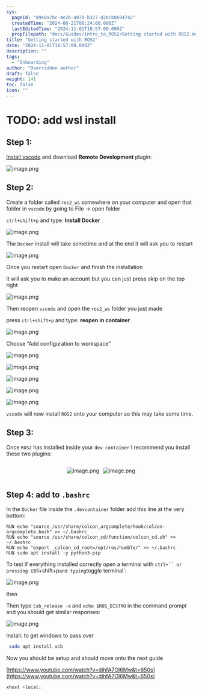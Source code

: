 ```yaml
---
sys:
  pageId: "89e0a78c-4e2b-4070-b327-d28cb0694742"
  createdTime: "2024-08-21T00:24:00.000Z"
  lastEditedTime: "2024-11-01T18:57:00.000Z"
  propFilepath: "docs/Guides/intro_to_ROS2/Getting started with ROS2.md"
title: "Getting started with ROS2"
date: "2024-11-01T18:57:00.000Z"
description: ""
tags:
  - "Onboarding"
author: "Overridden author"
draft: false
weight: 141
toc: false
icon: ""
---
```


# TODO: add wsl install

## Step 1:

[Install vscode](https://code.visualstudio.com/download) and download **Remote Development** plugin:

![image.png](https://prod-files-secure.s3.us-west-2.amazonaws.com/d518164a-d88e-44d1-a4ee-3adb3bd8bce0/efb52993-1881-4a40-b95e-6f020334f022/image.png?X-Amz-Algorithm=AWS4-HMAC-SHA256&X-Amz-Content-Sha256=UNSIGNED-PAYLOAD&X-Amz-Credential=ASIAZI2LB466UOBH6ETS%2F20250227%2Fus-west-2%2Fs3%2Faws4_request&X-Amz-Date=20250227T061140Z&X-Amz-Expires=3600&X-Amz-Security-Token=IQoJb3JpZ2luX2VjEDYaCXVzLXdlc3QtMiJIMEYCIQCii78AoVmyEfCVcrrdivSM%2BvYO90vqfds%2BuKa%2F%2ByHOVQIhANxpbbHaFkJlphSFTP3KED0U%2Fl2xmfaUtFxAUCmbMhFGKv8DCG4QABoMNjM3NDIzMTgzODA1IgxhqE4RYI9C7qvZjzQq3ANsz1W%2Fl%2BcAGMUtXX3yjNJnUdjrkHnxjxlYyoHlUNkJKapCUJwy5R8UgYE0vSbWVfgfxWhBp3ELn%2B285q7Ram9%2BlNJ6%2B9ZR0ImTHtGWT9FEEQGq4vb7g2NeC1zvtmaUB4c9jTmFGo8L3XzPqZ7fLnbw8iulSF0ZD47xgCEVIiA29HJnpK0cN6o43tBovefr9bYB0JmPbU1bcg2OyXY1fpRrlci869PYSL%2Ba3WD04TNTqxyVlVsfW7hhAQqXhXVbZn%2B79hsJpCj2SVhUi7hlFHPOOVeWjy6wH47Qc8gWga93yfqnK9xAsvzSyR1gSqdIMkQDzKHrQzmNyqkOHOdZMXobmKyEdMisLl1A2XVb%2BdXmWAXYpxpuRIWz0dbX3YXM49FOyFAerVeS%2FWy%2F27EBuHrVMIRXemscD5NeIML0rnXoVX4jpe5PlpICqMCR89pe9ibWx4B4a%2BhiAaaJhI%2FXFtX%2FLdFQxPOcfx84sLZAvt5BO4CQuxhxq9pbtNlskUiMfJcxF6Wp9s6zQnrhge1Rh%2BF%2Bq3RwRRmvBznLpL98B9qvtNomYlJrOrVXDBEXgO4p6V3C4CFu4X3lvRLUfvopna3B64V5HESGbn5APbvisWGcIFkTykD8XfQbEUTwgzCE7v%2B9BjqkAaAItYKyNRzF6f7Z8ncqIYUSRJ%2BAEP8cwG4f8wbIMjBvap%2FDsRhjdORiVCEkvWL4AyjWexyXCGx6rOC4%2FPAy%2FpQh8j9d7KXQWKcHM9g6%2BqFerZk7Vi4uwOVMmySoDlUwM1i7%2BnUVqar%2Bijx%2F9saxuzJn9QlWr3STC6NG8RLMQvc%2FltYM2YoYNhMgTQ1egsZKXV%2BRSpR7sDJMBtixBvxmM8wfdtEF&X-Amz-Signature=1313e8725cf2952fca9bd489ce8e3cce2d930c3cb4724c465e2277f353c8ff09&X-Amz-SignedHeaders=host&x-id=GetObject)

## Step 2:

Create a folder called `ros2_ws` somewhere on your computer and open that folder in `vscode` by going to File → open folder 

`ctrl+shift+p` and type: **Install Docker**

![image.png](https://prod-files-secure.s3.us-west-2.amazonaws.com/d518164a-d88e-44d1-a4ee-3adb3bd8bce0/2269dc0e-1cd5-47ff-bceb-c04ad9b2eab0/image.png?X-Amz-Algorithm=AWS4-HMAC-SHA256&X-Amz-Content-Sha256=UNSIGNED-PAYLOAD&X-Amz-Credential=ASIAZI2LB466UOBH6ETS%2F20250227%2Fus-west-2%2Fs3%2Faws4_request&X-Amz-Date=20250227T061140Z&X-Amz-Expires=3600&X-Amz-Security-Token=IQoJb3JpZ2luX2VjEDYaCXVzLXdlc3QtMiJIMEYCIQCii78AoVmyEfCVcrrdivSM%2BvYO90vqfds%2BuKa%2F%2ByHOVQIhANxpbbHaFkJlphSFTP3KED0U%2Fl2xmfaUtFxAUCmbMhFGKv8DCG4QABoMNjM3NDIzMTgzODA1IgxhqE4RYI9C7qvZjzQq3ANsz1W%2Fl%2BcAGMUtXX3yjNJnUdjrkHnxjxlYyoHlUNkJKapCUJwy5R8UgYE0vSbWVfgfxWhBp3ELn%2B285q7Ram9%2BlNJ6%2B9ZR0ImTHtGWT9FEEQGq4vb7g2NeC1zvtmaUB4c9jTmFGo8L3XzPqZ7fLnbw8iulSF0ZD47xgCEVIiA29HJnpK0cN6o43tBovefr9bYB0JmPbU1bcg2OyXY1fpRrlci869PYSL%2Ba3WD04TNTqxyVlVsfW7hhAQqXhXVbZn%2B79hsJpCj2SVhUi7hlFHPOOVeWjy6wH47Qc8gWga93yfqnK9xAsvzSyR1gSqdIMkQDzKHrQzmNyqkOHOdZMXobmKyEdMisLl1A2XVb%2BdXmWAXYpxpuRIWz0dbX3YXM49FOyFAerVeS%2FWy%2F27EBuHrVMIRXemscD5NeIML0rnXoVX4jpe5PlpICqMCR89pe9ibWx4B4a%2BhiAaaJhI%2FXFtX%2FLdFQxPOcfx84sLZAvt5BO4CQuxhxq9pbtNlskUiMfJcxF6Wp9s6zQnrhge1Rh%2BF%2Bq3RwRRmvBznLpL98B9qvtNomYlJrOrVXDBEXgO4p6V3C4CFu4X3lvRLUfvopna3B64V5HESGbn5APbvisWGcIFkTykD8XfQbEUTwgzCE7v%2B9BjqkAaAItYKyNRzF6f7Z8ncqIYUSRJ%2BAEP8cwG4f8wbIMjBvap%2FDsRhjdORiVCEkvWL4AyjWexyXCGx6rOC4%2FPAy%2FpQh8j9d7KXQWKcHM9g6%2BqFerZk7Vi4uwOVMmySoDlUwM1i7%2BnUVqar%2Bijx%2F9saxuzJn9QlWr3STC6NG8RLMQvc%2FltYM2YoYNhMgTQ1egsZKXV%2BRSpR7sDJMBtixBvxmM8wfdtEF&X-Amz-Signature=dd8b806bde3a611baf588c5fd5d93a4c7bca64f4bec7a4015bf4f9ae88cc16bb&X-Amz-SignedHeaders=host&x-id=GetObject)

The `Docker` install will take sometime and at the end it will ask you to restart

![image.png](https://prod-files-secure.s3.us-west-2.amazonaws.com/d518164a-d88e-44d1-a4ee-3adb3bd8bce0/ed233f78-be33-4b1f-b89c-9c346c0e961e/image.png?X-Amz-Algorithm=AWS4-HMAC-SHA256&X-Amz-Content-Sha256=UNSIGNED-PAYLOAD&X-Amz-Credential=ASIAZI2LB466UOBH6ETS%2F20250227%2Fus-west-2%2Fs3%2Faws4_request&X-Amz-Date=20250227T061140Z&X-Amz-Expires=3600&X-Amz-Security-Token=IQoJb3JpZ2luX2VjEDYaCXVzLXdlc3QtMiJIMEYCIQCii78AoVmyEfCVcrrdivSM%2BvYO90vqfds%2BuKa%2F%2ByHOVQIhANxpbbHaFkJlphSFTP3KED0U%2Fl2xmfaUtFxAUCmbMhFGKv8DCG4QABoMNjM3NDIzMTgzODA1IgxhqE4RYI9C7qvZjzQq3ANsz1W%2Fl%2BcAGMUtXX3yjNJnUdjrkHnxjxlYyoHlUNkJKapCUJwy5R8UgYE0vSbWVfgfxWhBp3ELn%2B285q7Ram9%2BlNJ6%2B9ZR0ImTHtGWT9FEEQGq4vb7g2NeC1zvtmaUB4c9jTmFGo8L3XzPqZ7fLnbw8iulSF0ZD47xgCEVIiA29HJnpK0cN6o43tBovefr9bYB0JmPbU1bcg2OyXY1fpRrlci869PYSL%2Ba3WD04TNTqxyVlVsfW7hhAQqXhXVbZn%2B79hsJpCj2SVhUi7hlFHPOOVeWjy6wH47Qc8gWga93yfqnK9xAsvzSyR1gSqdIMkQDzKHrQzmNyqkOHOdZMXobmKyEdMisLl1A2XVb%2BdXmWAXYpxpuRIWz0dbX3YXM49FOyFAerVeS%2FWy%2F27EBuHrVMIRXemscD5NeIML0rnXoVX4jpe5PlpICqMCR89pe9ibWx4B4a%2BhiAaaJhI%2FXFtX%2FLdFQxPOcfx84sLZAvt5BO4CQuxhxq9pbtNlskUiMfJcxF6Wp9s6zQnrhge1Rh%2BF%2Bq3RwRRmvBznLpL98B9qvtNomYlJrOrVXDBEXgO4p6V3C4CFu4X3lvRLUfvopna3B64V5HESGbn5APbvisWGcIFkTykD8XfQbEUTwgzCE7v%2B9BjqkAaAItYKyNRzF6f7Z8ncqIYUSRJ%2BAEP8cwG4f8wbIMjBvap%2FDsRhjdORiVCEkvWL4AyjWexyXCGx6rOC4%2FPAy%2FpQh8j9d7KXQWKcHM9g6%2BqFerZk7Vi4uwOVMmySoDlUwM1i7%2BnUVqar%2Bijx%2F9saxuzJn9QlWr3STC6NG8RLMQvc%2FltYM2YoYNhMgTQ1egsZKXV%2BRSpR7sDJMBtixBvxmM8wfdtEF&X-Amz-Signature=20fd740a02fe33a688e932d62fb6b4689195b7f2028beac34b6df8e4cae03daa&X-Amz-SignedHeaders=host&x-id=GetObject)

Once you restart open `Docker` and finish the installation

It will ask you to make an account but you can just press skip on the top right

![image.png](https://prod-files-secure.s3.us-west-2.amazonaws.com/d518164a-d88e-44d1-a4ee-3adb3bd8bce0/21010ad9-1659-4fd9-9f59-9932a09b2a3d/image.png?X-Amz-Algorithm=AWS4-HMAC-SHA256&X-Amz-Content-Sha256=UNSIGNED-PAYLOAD&X-Amz-Credential=ASIAZI2LB466UOBH6ETS%2F20250227%2Fus-west-2%2Fs3%2Faws4_request&X-Amz-Date=20250227T061140Z&X-Amz-Expires=3600&X-Amz-Security-Token=IQoJb3JpZ2luX2VjEDYaCXVzLXdlc3QtMiJIMEYCIQCii78AoVmyEfCVcrrdivSM%2BvYO90vqfds%2BuKa%2F%2ByHOVQIhANxpbbHaFkJlphSFTP3KED0U%2Fl2xmfaUtFxAUCmbMhFGKv8DCG4QABoMNjM3NDIzMTgzODA1IgxhqE4RYI9C7qvZjzQq3ANsz1W%2Fl%2BcAGMUtXX3yjNJnUdjrkHnxjxlYyoHlUNkJKapCUJwy5R8UgYE0vSbWVfgfxWhBp3ELn%2B285q7Ram9%2BlNJ6%2B9ZR0ImTHtGWT9FEEQGq4vb7g2NeC1zvtmaUB4c9jTmFGo8L3XzPqZ7fLnbw8iulSF0ZD47xgCEVIiA29HJnpK0cN6o43tBovefr9bYB0JmPbU1bcg2OyXY1fpRrlci869PYSL%2Ba3WD04TNTqxyVlVsfW7hhAQqXhXVbZn%2B79hsJpCj2SVhUi7hlFHPOOVeWjy6wH47Qc8gWga93yfqnK9xAsvzSyR1gSqdIMkQDzKHrQzmNyqkOHOdZMXobmKyEdMisLl1A2XVb%2BdXmWAXYpxpuRIWz0dbX3YXM49FOyFAerVeS%2FWy%2F27EBuHrVMIRXemscD5NeIML0rnXoVX4jpe5PlpICqMCR89pe9ibWx4B4a%2BhiAaaJhI%2FXFtX%2FLdFQxPOcfx84sLZAvt5BO4CQuxhxq9pbtNlskUiMfJcxF6Wp9s6zQnrhge1Rh%2BF%2Bq3RwRRmvBznLpL98B9qvtNomYlJrOrVXDBEXgO4p6V3C4CFu4X3lvRLUfvopna3B64V5HESGbn5APbvisWGcIFkTykD8XfQbEUTwgzCE7v%2B9BjqkAaAItYKyNRzF6f7Z8ncqIYUSRJ%2BAEP8cwG4f8wbIMjBvap%2FDsRhjdORiVCEkvWL4AyjWexyXCGx6rOC4%2FPAy%2FpQh8j9d7KXQWKcHM9g6%2BqFerZk7Vi4uwOVMmySoDlUwM1i7%2BnUVqar%2Bijx%2F9saxuzJn9QlWr3STC6NG8RLMQvc%2FltYM2YoYNhMgTQ1egsZKXV%2BRSpR7sDJMBtixBvxmM8wfdtEF&X-Amz-Signature=39d88da4b3831936970d37262d13abeb121eb3adbccba508c2d13b746b7241ce&X-Amz-SignedHeaders=host&x-id=GetObject)

Then reopen `vscode` and open the `ros2_ws` folder you just made

press `ctrl+shift+p` and type: **reopen in container**

![image.png](https://prod-files-secure.s3.us-west-2.amazonaws.com/d518164a-d88e-44d1-a4ee-3adb3bd8bce0/4e93b8c2-41ad-488c-8095-c74205196118/image.png?X-Amz-Algorithm=AWS4-HMAC-SHA256&X-Amz-Content-Sha256=UNSIGNED-PAYLOAD&X-Amz-Credential=ASIAZI2LB466UOBH6ETS%2F20250227%2Fus-west-2%2Fs3%2Faws4_request&X-Amz-Date=20250227T061140Z&X-Amz-Expires=3600&X-Amz-Security-Token=IQoJb3JpZ2luX2VjEDYaCXVzLXdlc3QtMiJIMEYCIQCii78AoVmyEfCVcrrdivSM%2BvYO90vqfds%2BuKa%2F%2ByHOVQIhANxpbbHaFkJlphSFTP3KED0U%2Fl2xmfaUtFxAUCmbMhFGKv8DCG4QABoMNjM3NDIzMTgzODA1IgxhqE4RYI9C7qvZjzQq3ANsz1W%2Fl%2BcAGMUtXX3yjNJnUdjrkHnxjxlYyoHlUNkJKapCUJwy5R8UgYE0vSbWVfgfxWhBp3ELn%2B285q7Ram9%2BlNJ6%2B9ZR0ImTHtGWT9FEEQGq4vb7g2NeC1zvtmaUB4c9jTmFGo8L3XzPqZ7fLnbw8iulSF0ZD47xgCEVIiA29HJnpK0cN6o43tBovefr9bYB0JmPbU1bcg2OyXY1fpRrlci869PYSL%2Ba3WD04TNTqxyVlVsfW7hhAQqXhXVbZn%2B79hsJpCj2SVhUi7hlFHPOOVeWjy6wH47Qc8gWga93yfqnK9xAsvzSyR1gSqdIMkQDzKHrQzmNyqkOHOdZMXobmKyEdMisLl1A2XVb%2BdXmWAXYpxpuRIWz0dbX3YXM49FOyFAerVeS%2FWy%2F27EBuHrVMIRXemscD5NeIML0rnXoVX4jpe5PlpICqMCR89pe9ibWx4B4a%2BhiAaaJhI%2FXFtX%2FLdFQxPOcfx84sLZAvt5BO4CQuxhxq9pbtNlskUiMfJcxF6Wp9s6zQnrhge1Rh%2BF%2Bq3RwRRmvBznLpL98B9qvtNomYlJrOrVXDBEXgO4p6V3C4CFu4X3lvRLUfvopna3B64V5HESGbn5APbvisWGcIFkTykD8XfQbEUTwgzCE7v%2B9BjqkAaAItYKyNRzF6f7Z8ncqIYUSRJ%2BAEP8cwG4f8wbIMjBvap%2FDsRhjdORiVCEkvWL4AyjWexyXCGx6rOC4%2FPAy%2FpQh8j9d7KXQWKcHM9g6%2BqFerZk7Vi4uwOVMmySoDlUwM1i7%2BnUVqar%2Bijx%2F9saxuzJn9QlWr3STC6NG8RLMQvc%2FltYM2YoYNhMgTQ1egsZKXV%2BRSpR7sDJMBtixBvxmM8wfdtEF&X-Amz-Signature=3d895df0ec14eb8bfdd43bb5782a0dcc3f0e7e7b0a2058ff4f69a189d70d4a3a&X-Amz-SignedHeaders=host&x-id=GetObject)

Choose “Add configuration to workspace”

![image.png](https://prod-files-secure.s3.us-west-2.amazonaws.com/d518164a-d88e-44d1-a4ee-3adb3bd8bce0/9560b282-5060-4989-ba37-97e7b2c22476/image.png?X-Amz-Algorithm=AWS4-HMAC-SHA256&X-Amz-Content-Sha256=UNSIGNED-PAYLOAD&X-Amz-Credential=ASIAZI2LB466UOBH6ETS%2F20250227%2Fus-west-2%2Fs3%2Faws4_request&X-Amz-Date=20250227T061140Z&X-Amz-Expires=3600&X-Amz-Security-Token=IQoJb3JpZ2luX2VjEDYaCXVzLXdlc3QtMiJIMEYCIQCii78AoVmyEfCVcrrdivSM%2BvYO90vqfds%2BuKa%2F%2ByHOVQIhANxpbbHaFkJlphSFTP3KED0U%2Fl2xmfaUtFxAUCmbMhFGKv8DCG4QABoMNjM3NDIzMTgzODA1IgxhqE4RYI9C7qvZjzQq3ANsz1W%2Fl%2BcAGMUtXX3yjNJnUdjrkHnxjxlYyoHlUNkJKapCUJwy5R8UgYE0vSbWVfgfxWhBp3ELn%2B285q7Ram9%2BlNJ6%2B9ZR0ImTHtGWT9FEEQGq4vb7g2NeC1zvtmaUB4c9jTmFGo8L3XzPqZ7fLnbw8iulSF0ZD47xgCEVIiA29HJnpK0cN6o43tBovefr9bYB0JmPbU1bcg2OyXY1fpRrlci869PYSL%2Ba3WD04TNTqxyVlVsfW7hhAQqXhXVbZn%2B79hsJpCj2SVhUi7hlFHPOOVeWjy6wH47Qc8gWga93yfqnK9xAsvzSyR1gSqdIMkQDzKHrQzmNyqkOHOdZMXobmKyEdMisLl1A2XVb%2BdXmWAXYpxpuRIWz0dbX3YXM49FOyFAerVeS%2FWy%2F27EBuHrVMIRXemscD5NeIML0rnXoVX4jpe5PlpICqMCR89pe9ibWx4B4a%2BhiAaaJhI%2FXFtX%2FLdFQxPOcfx84sLZAvt5BO4CQuxhxq9pbtNlskUiMfJcxF6Wp9s6zQnrhge1Rh%2BF%2Bq3RwRRmvBznLpL98B9qvtNomYlJrOrVXDBEXgO4p6V3C4CFu4X3lvRLUfvopna3B64V5HESGbn5APbvisWGcIFkTykD8XfQbEUTwgzCE7v%2B9BjqkAaAItYKyNRzF6f7Z8ncqIYUSRJ%2BAEP8cwG4f8wbIMjBvap%2FDsRhjdORiVCEkvWL4AyjWexyXCGx6rOC4%2FPAy%2FpQh8j9d7KXQWKcHM9g6%2BqFerZk7Vi4uwOVMmySoDlUwM1i7%2BnUVqar%2Bijx%2F9saxuzJn9QlWr3STC6NG8RLMQvc%2FltYM2YoYNhMgTQ1egsZKXV%2BRSpR7sDJMBtixBvxmM8wfdtEF&X-Amz-Signature=c1fd2add969753af5be78365faa1ac148754dcefd174596be991034b06601098&X-Amz-SignedHeaders=host&x-id=GetObject)

![image.png](https://prod-files-secure.s3.us-west-2.amazonaws.com/d518164a-d88e-44d1-a4ee-3adb3bd8bce0/2ee63f81-886b-48e8-a553-dc6e5eac99e4/image.png?X-Amz-Algorithm=AWS4-HMAC-SHA256&X-Amz-Content-Sha256=UNSIGNED-PAYLOAD&X-Amz-Credential=ASIAZI2LB466UOBH6ETS%2F20250227%2Fus-west-2%2Fs3%2Faws4_request&X-Amz-Date=20250227T061140Z&X-Amz-Expires=3600&X-Amz-Security-Token=IQoJb3JpZ2luX2VjEDYaCXVzLXdlc3QtMiJIMEYCIQCii78AoVmyEfCVcrrdivSM%2BvYO90vqfds%2BuKa%2F%2ByHOVQIhANxpbbHaFkJlphSFTP3KED0U%2Fl2xmfaUtFxAUCmbMhFGKv8DCG4QABoMNjM3NDIzMTgzODA1IgxhqE4RYI9C7qvZjzQq3ANsz1W%2Fl%2BcAGMUtXX3yjNJnUdjrkHnxjxlYyoHlUNkJKapCUJwy5R8UgYE0vSbWVfgfxWhBp3ELn%2B285q7Ram9%2BlNJ6%2B9ZR0ImTHtGWT9FEEQGq4vb7g2NeC1zvtmaUB4c9jTmFGo8L3XzPqZ7fLnbw8iulSF0ZD47xgCEVIiA29HJnpK0cN6o43tBovefr9bYB0JmPbU1bcg2OyXY1fpRrlci869PYSL%2Ba3WD04TNTqxyVlVsfW7hhAQqXhXVbZn%2B79hsJpCj2SVhUi7hlFHPOOVeWjy6wH47Qc8gWga93yfqnK9xAsvzSyR1gSqdIMkQDzKHrQzmNyqkOHOdZMXobmKyEdMisLl1A2XVb%2BdXmWAXYpxpuRIWz0dbX3YXM49FOyFAerVeS%2FWy%2F27EBuHrVMIRXemscD5NeIML0rnXoVX4jpe5PlpICqMCR89pe9ibWx4B4a%2BhiAaaJhI%2FXFtX%2FLdFQxPOcfx84sLZAvt5BO4CQuxhxq9pbtNlskUiMfJcxF6Wp9s6zQnrhge1Rh%2BF%2Bq3RwRRmvBznLpL98B9qvtNomYlJrOrVXDBEXgO4p6V3C4CFu4X3lvRLUfvopna3B64V5HESGbn5APbvisWGcIFkTykD8XfQbEUTwgzCE7v%2B9BjqkAaAItYKyNRzF6f7Z8ncqIYUSRJ%2BAEP8cwG4f8wbIMjBvap%2FDsRhjdORiVCEkvWL4AyjWexyXCGx6rOC4%2FPAy%2FpQh8j9d7KXQWKcHM9g6%2BqFerZk7Vi4uwOVMmySoDlUwM1i7%2BnUVqar%2Bijx%2F9saxuzJn9QlWr3STC6NG8RLMQvc%2FltYM2YoYNhMgTQ1egsZKXV%2BRSpR7sDJMBtixBvxmM8wfdtEF&X-Amz-Signature=b852fb393b2dd189495760813bde5f02a5289c43a77e56f4bfb9eea6b1285752&X-Amz-SignedHeaders=host&x-id=GetObject)

![image.png](https://prod-files-secure.s3.us-west-2.amazonaws.com/d518164a-d88e-44d1-a4ee-3adb3bd8bce0/ae1580b2-b048-407e-aed9-b584224a7a04/image.png?X-Amz-Algorithm=AWS4-HMAC-SHA256&X-Amz-Content-Sha256=UNSIGNED-PAYLOAD&X-Amz-Credential=ASIAZI2LB466UOBH6ETS%2F20250227%2Fus-west-2%2Fs3%2Faws4_request&X-Amz-Date=20250227T061140Z&X-Amz-Expires=3600&X-Amz-Security-Token=IQoJb3JpZ2luX2VjEDYaCXVzLXdlc3QtMiJIMEYCIQCii78AoVmyEfCVcrrdivSM%2BvYO90vqfds%2BuKa%2F%2ByHOVQIhANxpbbHaFkJlphSFTP3KED0U%2Fl2xmfaUtFxAUCmbMhFGKv8DCG4QABoMNjM3NDIzMTgzODA1IgxhqE4RYI9C7qvZjzQq3ANsz1W%2Fl%2BcAGMUtXX3yjNJnUdjrkHnxjxlYyoHlUNkJKapCUJwy5R8UgYE0vSbWVfgfxWhBp3ELn%2B285q7Ram9%2BlNJ6%2B9ZR0ImTHtGWT9FEEQGq4vb7g2NeC1zvtmaUB4c9jTmFGo8L3XzPqZ7fLnbw8iulSF0ZD47xgCEVIiA29HJnpK0cN6o43tBovefr9bYB0JmPbU1bcg2OyXY1fpRrlci869PYSL%2Ba3WD04TNTqxyVlVsfW7hhAQqXhXVbZn%2B79hsJpCj2SVhUi7hlFHPOOVeWjy6wH47Qc8gWga93yfqnK9xAsvzSyR1gSqdIMkQDzKHrQzmNyqkOHOdZMXobmKyEdMisLl1A2XVb%2BdXmWAXYpxpuRIWz0dbX3YXM49FOyFAerVeS%2FWy%2F27EBuHrVMIRXemscD5NeIML0rnXoVX4jpe5PlpICqMCR89pe9ibWx4B4a%2BhiAaaJhI%2FXFtX%2FLdFQxPOcfx84sLZAvt5BO4CQuxhxq9pbtNlskUiMfJcxF6Wp9s6zQnrhge1Rh%2BF%2Bq3RwRRmvBznLpL98B9qvtNomYlJrOrVXDBEXgO4p6V3C4CFu4X3lvRLUfvopna3B64V5HESGbn5APbvisWGcIFkTykD8XfQbEUTwgzCE7v%2B9BjqkAaAItYKyNRzF6f7Z8ncqIYUSRJ%2BAEP8cwG4f8wbIMjBvap%2FDsRhjdORiVCEkvWL4AyjWexyXCGx6rOC4%2FPAy%2FpQh8j9d7KXQWKcHM9g6%2BqFerZk7Vi4uwOVMmySoDlUwM1i7%2BnUVqar%2Bijx%2F9saxuzJn9QlWr3STC6NG8RLMQvc%2FltYM2YoYNhMgTQ1egsZKXV%2BRSpR7sDJMBtixBvxmM8wfdtEF&X-Amz-Signature=74b01a7d9f5aec28ae79b6e390eda5726d9da68f02cb8b9c39eef5a2221c5548&X-Amz-SignedHeaders=host&x-id=GetObject)

![image.png](https://prod-files-secure.s3.us-west-2.amazonaws.com/d518164a-d88e-44d1-a4ee-3adb3bd8bce0/53255b28-f75e-430f-b9e3-c0ac8577e42b/image.png?X-Amz-Algorithm=AWS4-HMAC-SHA256&X-Amz-Content-Sha256=UNSIGNED-PAYLOAD&X-Amz-Credential=ASIAZI2LB466UOBH6ETS%2F20250227%2Fus-west-2%2Fs3%2Faws4_request&X-Amz-Date=20250227T061140Z&X-Amz-Expires=3600&X-Amz-Security-Token=IQoJb3JpZ2luX2VjEDYaCXVzLXdlc3QtMiJIMEYCIQCii78AoVmyEfCVcrrdivSM%2BvYO90vqfds%2BuKa%2F%2ByHOVQIhANxpbbHaFkJlphSFTP3KED0U%2Fl2xmfaUtFxAUCmbMhFGKv8DCG4QABoMNjM3NDIzMTgzODA1IgxhqE4RYI9C7qvZjzQq3ANsz1W%2Fl%2BcAGMUtXX3yjNJnUdjrkHnxjxlYyoHlUNkJKapCUJwy5R8UgYE0vSbWVfgfxWhBp3ELn%2B285q7Ram9%2BlNJ6%2B9ZR0ImTHtGWT9FEEQGq4vb7g2NeC1zvtmaUB4c9jTmFGo8L3XzPqZ7fLnbw8iulSF0ZD47xgCEVIiA29HJnpK0cN6o43tBovefr9bYB0JmPbU1bcg2OyXY1fpRrlci869PYSL%2Ba3WD04TNTqxyVlVsfW7hhAQqXhXVbZn%2B79hsJpCj2SVhUi7hlFHPOOVeWjy6wH47Qc8gWga93yfqnK9xAsvzSyR1gSqdIMkQDzKHrQzmNyqkOHOdZMXobmKyEdMisLl1A2XVb%2BdXmWAXYpxpuRIWz0dbX3YXM49FOyFAerVeS%2FWy%2F27EBuHrVMIRXemscD5NeIML0rnXoVX4jpe5PlpICqMCR89pe9ibWx4B4a%2BhiAaaJhI%2FXFtX%2FLdFQxPOcfx84sLZAvt5BO4CQuxhxq9pbtNlskUiMfJcxF6Wp9s6zQnrhge1Rh%2BF%2Bq3RwRRmvBznLpL98B9qvtNomYlJrOrVXDBEXgO4p6V3C4CFu4X3lvRLUfvopna3B64V5HESGbn5APbvisWGcIFkTykD8XfQbEUTwgzCE7v%2B9BjqkAaAItYKyNRzF6f7Z8ncqIYUSRJ%2BAEP8cwG4f8wbIMjBvap%2FDsRhjdORiVCEkvWL4AyjWexyXCGx6rOC4%2FPAy%2FpQh8j9d7KXQWKcHM9g6%2BqFerZk7Vi4uwOVMmySoDlUwM1i7%2BnUVqar%2Bijx%2F9saxuzJn9QlWr3STC6NG8RLMQvc%2FltYM2YoYNhMgTQ1egsZKXV%2BRSpR7sDJMBtixBvxmM8wfdtEF&X-Amz-Signature=c89bf482ebdcde0d65e9251fb5da759be102875e89e72ccac62cf5933ff19b32&X-Amz-SignedHeaders=host&x-id=GetObject)

![image.png](https://prod-files-secure.s3.us-west-2.amazonaws.com/d518164a-d88e-44d1-a4ee-3adb3bd8bce0/7c562767-5af9-4ffb-97d1-327bcdf4ee00/image.png?X-Amz-Algorithm=AWS4-HMAC-SHA256&X-Amz-Content-Sha256=UNSIGNED-PAYLOAD&X-Amz-Credential=ASIAZI2LB466UOBH6ETS%2F20250227%2Fus-west-2%2Fs3%2Faws4_request&X-Amz-Date=20250227T061140Z&X-Amz-Expires=3600&X-Amz-Security-Token=IQoJb3JpZ2luX2VjEDYaCXVzLXdlc3QtMiJIMEYCIQCii78AoVmyEfCVcrrdivSM%2BvYO90vqfds%2BuKa%2F%2ByHOVQIhANxpbbHaFkJlphSFTP3KED0U%2Fl2xmfaUtFxAUCmbMhFGKv8DCG4QABoMNjM3NDIzMTgzODA1IgxhqE4RYI9C7qvZjzQq3ANsz1W%2Fl%2BcAGMUtXX3yjNJnUdjrkHnxjxlYyoHlUNkJKapCUJwy5R8UgYE0vSbWVfgfxWhBp3ELn%2B285q7Ram9%2BlNJ6%2B9ZR0ImTHtGWT9FEEQGq4vb7g2NeC1zvtmaUB4c9jTmFGo8L3XzPqZ7fLnbw8iulSF0ZD47xgCEVIiA29HJnpK0cN6o43tBovefr9bYB0JmPbU1bcg2OyXY1fpRrlci869PYSL%2Ba3WD04TNTqxyVlVsfW7hhAQqXhXVbZn%2B79hsJpCj2SVhUi7hlFHPOOVeWjy6wH47Qc8gWga93yfqnK9xAsvzSyR1gSqdIMkQDzKHrQzmNyqkOHOdZMXobmKyEdMisLl1A2XVb%2BdXmWAXYpxpuRIWz0dbX3YXM49FOyFAerVeS%2FWy%2F27EBuHrVMIRXemscD5NeIML0rnXoVX4jpe5PlpICqMCR89pe9ibWx4B4a%2BhiAaaJhI%2FXFtX%2FLdFQxPOcfx84sLZAvt5BO4CQuxhxq9pbtNlskUiMfJcxF6Wp9s6zQnrhge1Rh%2BF%2Bq3RwRRmvBznLpL98B9qvtNomYlJrOrVXDBEXgO4p6V3C4CFu4X3lvRLUfvopna3B64V5HESGbn5APbvisWGcIFkTykD8XfQbEUTwgzCE7v%2B9BjqkAaAItYKyNRzF6f7Z8ncqIYUSRJ%2BAEP8cwG4f8wbIMjBvap%2FDsRhjdORiVCEkvWL4AyjWexyXCGx6rOC4%2FPAy%2FpQh8j9d7KXQWKcHM9g6%2BqFerZk7Vi4uwOVMmySoDlUwM1i7%2BnUVqar%2Bijx%2F9saxuzJn9QlWr3STC6NG8RLMQvc%2FltYM2YoYNhMgTQ1egsZKXV%2BRSpR7sDJMBtixBvxmM8wfdtEF&X-Amz-Signature=daa3e4d41be90f7c129b67c1363a656bf5cad7d1206a583996c6b9cf9f74c864&X-Amz-SignedHeaders=host&x-id=GetObject)

`vscode` will now install `ROS2` onto your computer so this may take some time.

## Step 3:

Once `ROS2` has installed inside your `dev-container` I recommend you install these two plugins:

<div style="display: flex;flex-direction: row; column-gap:10px; max-width: 630px;justify-content: center;">
<div>

![image.png](https://prod-files-secure.s3.us-west-2.amazonaws.com/d518164a-d88e-44d1-a4ee-3adb3bd8bce0/3fc3d550-5a54-4ba1-ba6b-faa01cdb7369/image.png?X-Amz-Algorithm=AWS4-HMAC-SHA256&X-Amz-Content-Sha256=UNSIGNED-PAYLOAD&X-Amz-Credential=ASIAZI2LB46663OTL4TA%2F20250227%2Fus-west-2%2Fs3%2Faws4_request&X-Amz-Date=20250227T061142Z&X-Amz-Expires=3600&X-Amz-Security-Token=IQoJb3JpZ2luX2VjEDYaCXVzLXdlc3QtMiJHMEUCIQDkIG4Ut%2F83TzV3168q6v769UIIUJGzqhA1dJYUdCE0EgIgZ1aXs86nMAWzuToi1Aq1fCnvgFdRWugi71P%2Bp7Jtvr4q%2FwMIbhAAGgw2Mzc0MjMxODM4MDUiDJlCIAm2MipL5PF1LSrcAyxubdLFb72OKzWXM7FAaYq4GLaU9zAwH%2FqayOOxvDHtXRpd0hcXnrZEgeEJKNE81Qzf9sp8TMX%2BCG0k3x1S4zdqfMqh6%2BN2h4nkq68bUMTjMlP32H8cZp6rLxFhpmqbCeSvhBDiv1gEkmrYdap5D2RlOjjQF%2BSgDq9361LlOatAdlfBk0H0YmJjNNSlonFTVuHABpEvitEBMtbvHN6LSUh%2BXk8vVjAD3kbffZWAJ7xQvbP0bA6UeLKzKgeRdhN47f31wIM721mnqdP8uI5RQf%2FPWL1ZoMyavxYGSU%2BskBkA%2FmWzJu87dlS4m%2B8n0BZFKyzco5dr%2BPwwSmEdCe5%2BvNkY%2BIvYnt6Aye8rFfgIvLj6MSoKX5tkZKhw8LK9gFYB9FkY55I%2Bw0WJK8975FG6a60xrb6MOQMSypiJ0NFAf1Gy7zEbR4ra1xCEVskaIfDzpaR%2BfnSoEUW3pbP2L8UBe1xp4hpYd8JVESFyrNttTfaC4FVW5ryzKZQhJgKg9lRPKV4UuLjKYd6VFiKW8zWRNVH3we%2FHwEqpHyAhbHc%2FtHeMqcdwCdyMF5x2tUpw1LskmVzLN%2Bsh3FVXgbAG7bRNHdCqvDID8BKE8V3qu34Y%2B%2BNMtGC2IcEHlnmqdihHML%2Ft%2F70GOqUBGVEsPBkFoEmMtte4Lqg8zLmZgYd5MK%2BRmOtUV8jjh8SSTZoNgkelZWL7evq79wDsFZPvRAxObUSaDEDwlLTxNtNrPzWg81XGhZxWqLjIvDXtusS6VOaehcoZxoUBhAG0jF6E3h5BaDcbAI6yHPwFrgNj%2Bx4Ww9dd8ZqCV6qne%2BCJYgJdC0pj6bVZv9849G2jJVOANT%2FZa3i6%2BY0pVJeZLmkmy2Nm&X-Amz-Signature=5ae6a7003cf627be51187d75e10fe42be48fd638d8bafb60ce0b0b89b2e95101&X-Amz-SignedHeaders=host&x-id=GetObject)

</div>
<div>

![image.png](https://prod-files-secure.s3.us-west-2.amazonaws.com/d518164a-d88e-44d1-a4ee-3adb3bd8bce0/d994cc66-13c2-4093-a5a3-f84cf4601a82/image.png?X-Amz-Algorithm=AWS4-HMAC-SHA256&X-Amz-Content-Sha256=UNSIGNED-PAYLOAD&X-Amz-Credential=ASIAZI2LB466RWE4BGD3%2F20250227%2Fus-west-2%2Fs3%2Faws4_request&X-Amz-Date=20250227T061142Z&X-Amz-Expires=3600&X-Amz-Security-Token=IQoJb3JpZ2luX2VjEDYaCXVzLXdlc3QtMiJIMEYCIQCdJ6VZGuxLy%2BBOUuqkA9cTfILydz4lhOXcKHT49kdZxwIhAOh6oEU93HwKpf37FRbAUkyMKJiIYQH4LDPiW0p94toPKv8DCG4QABoMNjM3NDIzMTgzODA1IgyfMhNj6pusarJUooYq3AP7arf2pTpG6XjuYrhQ%2Fq%2BbA1CVL8fNXB1Y8%2BJFU2KUZKmHImj8HROyfWPibqXt%2BuhOAZNiG3UZKcxEkf6XTCw2xZWbPOlv2Yb%2BGkA0LaluVRHZ99lc4qdIumyx6mVvcDZiNxkBAQeV0YXFcWZmfw9qUaJnH109BGRnKI%2BxrUWWyQyGaTugqRI%2FokqmQbqlogvdkiKqE3a4jiq3RS2jNWQGYOEvXyNn2sOqWpz5ltDYXB38Oq4RA%2FtjWSGd0NlyxfYF%2BWmiuvQOd3ryMOnKNGQE84r%2FJyYMEjmS%2F%2BSpg7joHvkK3Q4Dm%2BlOz%2FF3zdshKGDSkWcXV0%2FmrJy5R18nmXys4pyfejzqC98gfMgDYuEFCCMqoR2LJrVsCnFclO5kBgrybGRICRI8ttABIZ7W%2F6azYhxRV4NsulEqP%2F98kRwqtrE%2Flc7a7Rq%2Fp%2BUXG65BalURvUbj3WdHcWvQXassiwJfivpd1wdm%2F2tO8GsSTmy%2F%2BdxDhyk7wjaBtDqqW7NPONXUnO3P0mEb4KMhQN0kwABx98gj4Lxnm9akfu66AFDp3%2FKxkShgv1zHHxYP8rkibuYixuhJDyj1tE3l8rceMw6748e9DWUnEMf4oErBqMi3fWdHdJnCCMd0rlo9jTDe7f%2B9BjqkAdI%2B18iQwTXtJf0Kd2AojikVndM9ZciorpPYLz7BQCYd%2FzdlRV6J8emDtTJn0n%2FVrBM09b3QHtW5sPaIIA%2BIUhv2f9nyirJFKopWVpB1hVBdO04nIFNNsVR1Mqjmdluoo%2FAc7pCg3yVKy%2B9VYx%2BrcXYpNLnIqO6xlQTNfs6Mihsvc9JnrDLwwNOy2svL4ZtXPR%2BmYZ4uVmwPtLmI5%2Ft%2BHPgWsQMH&X-Amz-Signature=8c70bfd03f11fd46c7dbc1aaa8d4eea9339515cb7d605cf9522aad67adde449b&X-Amz-SignedHeaders=host&x-id=GetObject)

</div>
</div>

## Step 4: add to `.bashrc`

In the `Docker` file inside the `.devcontainer` folder add this line at the very bottom: 

```docker
RUN echo "source /usr/share/colcon_argcomplete/hook/colcon-argcomplete.bash" >> ~/.bashrc
RUN echo "source /usr/share/colcon_cd/function/colcon_cd.sh" >> ~/.bashrc
RUN echo "export _colcon_cd_root=/opt/ros/humble/" >> ~/.bashrc
RUN sudo apt install -y python3-pip 
```

To test if everything installed correctly open a terminal with `ctrl+`` or pressing `ctrl+shift+p` and typing `toggle terminal`:

![image.png](https://prod-files-secure.s3.us-west-2.amazonaws.com/d518164a-d88e-44d1-a4ee-3adb3bd8bce0/6a4943d8-b04e-4c02-9a58-775f3384d1a5/image.png?X-Amz-Algorithm=AWS4-HMAC-SHA256&X-Amz-Content-Sha256=UNSIGNED-PAYLOAD&X-Amz-Credential=ASIAZI2LB466UOBH6ETS%2F20250227%2Fus-west-2%2Fs3%2Faws4_request&X-Amz-Date=20250227T061140Z&X-Amz-Expires=3600&X-Amz-Security-Token=IQoJb3JpZ2luX2VjEDYaCXVzLXdlc3QtMiJIMEYCIQCii78AoVmyEfCVcrrdivSM%2BvYO90vqfds%2BuKa%2F%2ByHOVQIhANxpbbHaFkJlphSFTP3KED0U%2Fl2xmfaUtFxAUCmbMhFGKv8DCG4QABoMNjM3NDIzMTgzODA1IgxhqE4RYI9C7qvZjzQq3ANsz1W%2Fl%2BcAGMUtXX3yjNJnUdjrkHnxjxlYyoHlUNkJKapCUJwy5R8UgYE0vSbWVfgfxWhBp3ELn%2B285q7Ram9%2BlNJ6%2B9ZR0ImTHtGWT9FEEQGq4vb7g2NeC1zvtmaUB4c9jTmFGo8L3XzPqZ7fLnbw8iulSF0ZD47xgCEVIiA29HJnpK0cN6o43tBovefr9bYB0JmPbU1bcg2OyXY1fpRrlci869PYSL%2Ba3WD04TNTqxyVlVsfW7hhAQqXhXVbZn%2B79hsJpCj2SVhUi7hlFHPOOVeWjy6wH47Qc8gWga93yfqnK9xAsvzSyR1gSqdIMkQDzKHrQzmNyqkOHOdZMXobmKyEdMisLl1A2XVb%2BdXmWAXYpxpuRIWz0dbX3YXM49FOyFAerVeS%2FWy%2F27EBuHrVMIRXemscD5NeIML0rnXoVX4jpe5PlpICqMCR89pe9ibWx4B4a%2BhiAaaJhI%2FXFtX%2FLdFQxPOcfx84sLZAvt5BO4CQuxhxq9pbtNlskUiMfJcxF6Wp9s6zQnrhge1Rh%2BF%2Bq3RwRRmvBznLpL98B9qvtNomYlJrOrVXDBEXgO4p6V3C4CFu4X3lvRLUfvopna3B64V5HESGbn5APbvisWGcIFkTykD8XfQbEUTwgzCE7v%2B9BjqkAaAItYKyNRzF6f7Z8ncqIYUSRJ%2BAEP8cwG4f8wbIMjBvap%2FDsRhjdORiVCEkvWL4AyjWexyXCGx6rOC4%2FPAy%2FpQh8j9d7KXQWKcHM9g6%2BqFerZk7Vi4uwOVMmySoDlUwM1i7%2BnUVqar%2Bijx%2F9saxuzJn9QlWr3STC6NG8RLMQvc%2FltYM2YoYNhMgTQ1egsZKXV%2BRSpR7sDJMBtixBvxmM8wfdtEF&X-Amz-Signature=dbc370521c200568f5c58986d4d51ea5411acc205a73f6bc091fec41b9b2b715&X-Amz-SignedHeaders=host&x-id=GetObject)

then 

Then type `lsb_release -a` and `echo $ROS_DISTRO` in the command prompt and you should get similar responses:

![image.png](https://prod-files-secure.s3.us-west-2.amazonaws.com/d518164a-d88e-44d1-a4ee-3adb3bd8bce0/3e635dec-a805-4e85-8b9e-d000e5b71a4e/image.png?X-Amz-Algorithm=AWS4-HMAC-SHA256&X-Amz-Content-Sha256=UNSIGNED-PAYLOAD&X-Amz-Credential=ASIAZI2LB466UOBH6ETS%2F20250227%2Fus-west-2%2Fs3%2Faws4_request&X-Amz-Date=20250227T061140Z&X-Amz-Expires=3600&X-Amz-Security-Token=IQoJb3JpZ2luX2VjEDYaCXVzLXdlc3QtMiJIMEYCIQCii78AoVmyEfCVcrrdivSM%2BvYO90vqfds%2BuKa%2F%2ByHOVQIhANxpbbHaFkJlphSFTP3KED0U%2Fl2xmfaUtFxAUCmbMhFGKv8DCG4QABoMNjM3NDIzMTgzODA1IgxhqE4RYI9C7qvZjzQq3ANsz1W%2Fl%2BcAGMUtXX3yjNJnUdjrkHnxjxlYyoHlUNkJKapCUJwy5R8UgYE0vSbWVfgfxWhBp3ELn%2B285q7Ram9%2BlNJ6%2B9ZR0ImTHtGWT9FEEQGq4vb7g2NeC1zvtmaUB4c9jTmFGo8L3XzPqZ7fLnbw8iulSF0ZD47xgCEVIiA29HJnpK0cN6o43tBovefr9bYB0JmPbU1bcg2OyXY1fpRrlci869PYSL%2Ba3WD04TNTqxyVlVsfW7hhAQqXhXVbZn%2B79hsJpCj2SVhUi7hlFHPOOVeWjy6wH47Qc8gWga93yfqnK9xAsvzSyR1gSqdIMkQDzKHrQzmNyqkOHOdZMXobmKyEdMisLl1A2XVb%2BdXmWAXYpxpuRIWz0dbX3YXM49FOyFAerVeS%2FWy%2F27EBuHrVMIRXemscD5NeIML0rnXoVX4jpe5PlpICqMCR89pe9ibWx4B4a%2BhiAaaJhI%2FXFtX%2FLdFQxPOcfx84sLZAvt5BO4CQuxhxq9pbtNlskUiMfJcxF6Wp9s6zQnrhge1Rh%2BF%2Bq3RwRRmvBznLpL98B9qvtNomYlJrOrVXDBEXgO4p6V3C4CFu4X3lvRLUfvopna3B64V5HESGbn5APbvisWGcIFkTykD8XfQbEUTwgzCE7v%2B9BjqkAaAItYKyNRzF6f7Z8ncqIYUSRJ%2BAEP8cwG4f8wbIMjBvap%2FDsRhjdORiVCEkvWL4AyjWexyXCGx6rOC4%2FPAy%2FpQh8j9d7KXQWKcHM9g6%2BqFerZk7Vi4uwOVMmySoDlUwM1i7%2BnUVqar%2Bijx%2F9saxuzJn9QlWr3STC6NG8RLMQvc%2FltYM2YoYNhMgTQ1egsZKXV%2BRSpR7sDJMBtixBvxmM8wfdtEF&X-Amz-Signature=952130759a03d51cbf49609acb2a2c5b02eb6ed39cb9418eb95e5886d040d903&X-Amz-SignedHeaders=host&x-id=GetObject)

Install:  to get windows to pass over

```bash
 sudo apt install xcb
```

Now you should be setup and should move onto the next guide 

[https://www.youtube.com/watch?v=dihfA7Ol6Mw&t=650s](https://www.youtube.com/watch?v=dihfA7Ol6Mw&t=650s)

```python
xhost +local:
```
